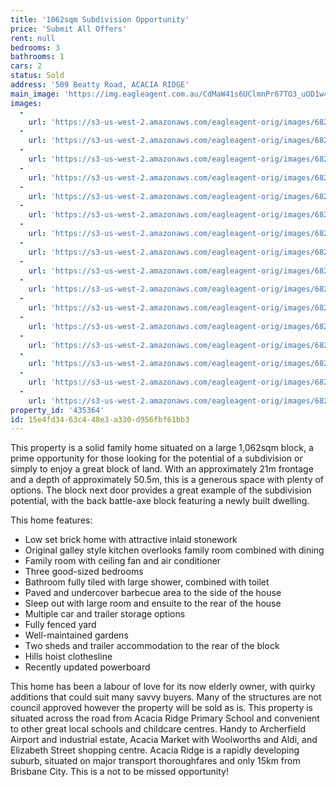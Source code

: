```yaml
---
title: '1062sqm Subdivision Opportunity'
price: 'Submit All Offers'
rent: null
bedrooms: 3
bathrooms: 1
cars: 2
status: Sold
address: '509 Beatty Road, ACACIA RIDGE'
main_image: 'https://img.eagleagent.com.au/CdMaW41s6UClmnPr67TO3_uOD1w=/1280x854/smart/https://s3-us-west-2.amazonaws.com/eagleagent-orig/images/6823676/123044090-image-M.jpg'
images:
  -
    url: 'https://s3-us-west-2.amazonaws.com/eagleagent-orig/images/6823691/123044090-image-P.jpg'
  -
    url: 'https://s3-us-west-2.amazonaws.com/eagleagent-orig/images/6823690/123044090-image-O.jpg'
  -
    url: 'https://s3-us-west-2.amazonaws.com/eagleagent-orig/images/6823689/123044090-image-N.jpg'
  -
    url: 'https://s3-us-west-2.amazonaws.com/eagleagent-orig/images/6823688/123044090-image-L.jpg'
  -
    url: 'https://s3-us-west-2.amazonaws.com/eagleagent-orig/images/6823687/123044090-image-K.jpg'
  -
    url: 'https://s3-us-west-2.amazonaws.com/eagleagent-orig/images/6823686/123044090-image-J.jpg'
  -
    url: 'https://s3-us-west-2.amazonaws.com/eagleagent-orig/images/6823685/123044090-image-I.jpg'
  -
    url: 'https://s3-us-west-2.amazonaws.com/eagleagent-orig/images/6823684/123044090-image-H.jpg'
  -
    url: 'https://s3-us-west-2.amazonaws.com/eagleagent-orig/images/6823683/123044090-image-G.jpg'
  -
    url: 'https://s3-us-west-2.amazonaws.com/eagleagent-orig/images/6823682/123044090-image-F.jpg'
  -
    url: 'https://s3-us-west-2.amazonaws.com/eagleagent-orig/images/6823681/123044090-image-E.jpg'
  -
    url: 'https://s3-us-west-2.amazonaws.com/eagleagent-orig/images/6823680/123044090-image-D.jpg'
  -
    url: 'https://s3-us-west-2.amazonaws.com/eagleagent-orig/images/6823679/123044090-image-C.jpg'
  -
    url: 'https://s3-us-west-2.amazonaws.com/eagleagent-orig/images/6823678/123044090-image-B.jpg'
  -
    url: 'https://s3-us-west-2.amazonaws.com/eagleagent-orig/images/6823677/123044090-image-A.jpg'
  -
    url: 'https://s3-us-west-2.amazonaws.com/eagleagent-orig/images/6823676/123044090-image-M.jpg'
property_id: '435364'
id: 15e4fd34-63c4-48e3-a330-d956fbf61bb3
---
```

This property is a solid family home situated on a large 1,062sqm block, a prime opportunity for those looking for the potential of a subdivision or simply to enjoy a great block of land. With an approximately 21m frontage and a depth of approximately 50.5m, this is a generous space with plenty of options. The block next door provides a great example of the subdivision potential, with the back battle-axe block featuring a newly built dwelling.

This home features:

*  Low set brick home with attractive inlaid stonework
*  Original galley style kitchen overlooks family room combined with dining
*  Family room with ceiling fan and air conditioner
*  Three good-sized bedrooms
*  Bathroom fully tiled with large shower, combined with toilet
*  Paved and undercover barbecue area to the side of the house
*  Sleep out with large room and ensuite to the rear of the house
*  Multiple car and trailer storage options
*  Fully fenced yard
*  Well-maintained gardens
*  Two sheds and trailer accommodation to the rear of the block
*  Hills hoist clothesline
*  Recently updated powerboard

This home has been a labour of love for its now elderly owner, with quirky additions that could suit many savvy buyers. Many of the structures are not council approved however the property will be sold as is. This property is situated across the road from Acacia Ridge Primary School and convenient to other great local schools and childcare centres. Handy to Archerfield Airport and industrial estate, Acacia Market with Woolworths and Aldi, and Elizabeth Street shopping centre. Acacia Ridge is a rapidly developing suburb, situated on major transport thoroughfares and only 15km from Brisbane City. This is a not to be missed opportunity!